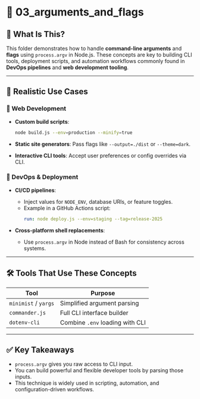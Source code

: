 # 🧩 03_arguments_and_flags

## 📌 What Is This?

This folder demonstrates how to handle **command-line arguments** and **flags** using `process.argv` in Node.js. These concepts are key to building CLI tools, deployment scripts, and automation workflows commonly found in **DevOps pipelines** and **web development tooling**.

---

## 🧠 Realistic Use Cases

### 🔧 Web Development

- **Custom build scripts**:

  ```bash
  node build.js --env=production --minify=true
  ```

- **Static site generators**:
  Pass flags like `--output=./dist` or `--theme=dark`.

- **Interactive CLI tools**:
  Accept user preferences or config overrides via CLI.

### 🚀 DevOps & Deployment

- **CI/CD pipelines**:

  - Inject values for `NODE_ENV`, database URIs, or feature toggles.
  - Example in a GitHub Actions script:
    ```yaml
    run: node deploy.js --env=staging --tag=release-2025
    ```

- **Cross-platform shell replacements**:
  - Use `process.argv` in Node instead of Bash for consistency across systems.

---

## 🛠 Tools That Use These Concepts

| Tool                 | Purpose                         |
| -------------------- | ------------------------------- |
| `minimist` / `yargs` | Simplified argument parsing     |
| `commander.js`       | Full CLI interface builder      |
| `dotenv-cli`         | Combine `.env` loading with CLI |

---

## ✅ Key Takeaways

- `process.argv` gives you raw access to CLI input.
- You can build powerful and flexible developer tools by parsing those inputs.
- This technique is widely used in scripting, automation, and configuration-driven workflows.
